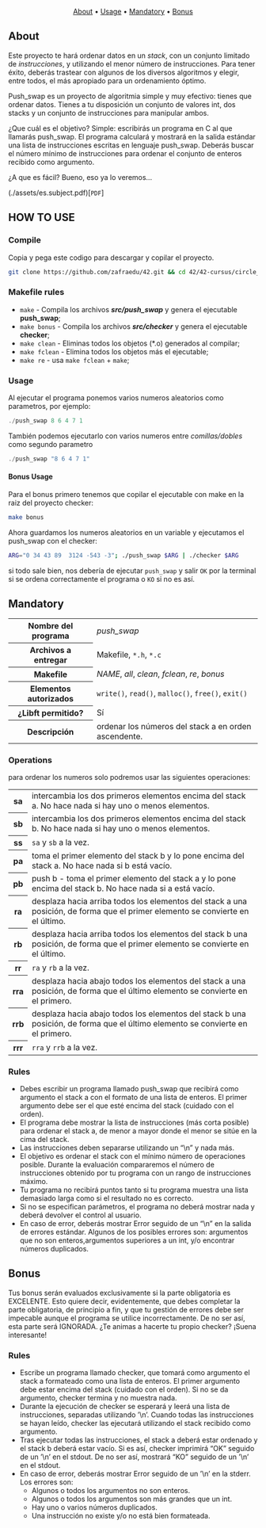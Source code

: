 <p align="center">
	<a href="#about">About</a> •
	<a href="#how-to-use">Usage</a> •
	<a href="#mandatory">Mandatory</a> •
	<a href="#bonus">Bonus</a>
</p>

## About
Este proyecto te hará ordenar datos en un *stack*, con un conjunto limitado de
*instrucciones*, y utilizando el menor número de instrucciones. Para tener éxito, deberás
trastear con algunos de los diversos algoritmos y elegir, entre todos, el más apropiado
para un ordenamiento óptimo.

Push_swap es un proyecto de algoritmia simple y muy efectivo: tienes que ordenar
datos. Tienes a tu disposición un conjunto de valores int, dos stacks y un conjunto de
instrucciones para manipular ambos.

¿Que cuál es el objetivo? Simple: escribirás un programa en C al que llamarás push_swap.
El programa calculará y mostrará en la salida estándar una lista de instrucciones escritas
en lenguaje push_swap. Deberás buscar el número mínimo de instrucciones para ordenar
el conjunto de enteros recibido como argumento.

¿A que es fácil? Bueno, eso ya lo veremos...

(./assets/es.subject.pdf)[`PDF`]

## HOW TO USE

### Compile
Copia y pega este codigo para descargar y copilar el proyecto.
```bash
git clone https://github.com/zafraedu/42.git && cd 42/42-cursus/circle_2/push_swap && make
```
### Makefile rules
- `make` - Compila los archivos ***src/push_swap*** y genera el ejecutable **push_swap**;
- `make bonus` - Compila los archivos ***src/checker*** y genera el ejecutable **checker**;
- `make clean` - Eliminas todos los objetos (*.o) generados al compilar;
- `make fclean` - Elimina todos los objetos más el ejecutable;
- `make re` - usa `make fclean` + `make`;

### Usage
Al ejecutar el programa ponemos varios numeros aleatorios como parametros, por ejemplo:
```c
./push_swap 8 6 4 7 1
```

También podemos ejecutarlo con varios numeros entre *comillas/dobles* como segundo parametro
```c
./push_swap "8 6 4 7 1"
```
#### Bonus Usage
Para el bonus primero tenemos que copilar el ejecutable con make en la raiz del proyecto checker:
```bash
make bonus
```
Ahora guardamos los numeros aleatorios en un variable y ejecutamos el push_swap con el checker:
```bash
ARG="0 34 43 89  3124 -543 -3"; ./push_swap $ARG | ./checker $ARG
```
si todo sale bien, nos debería de ejecutar `push_swap` y salir `OK` por la terminal si se ordena correctamente el programa o `KO` si no es así.

## Mandatory
<table>
  <tr>
    <th>Nombre del programa</th>
    <td><i>push_swap</i></td>
  </tr>
  <tr>
    <th>Archivos a entregar</th>
    <td>Makefile, <code>*.h</code>, <code>*.c</code></td>
  </tr>
  <tr>
    <th>Makefile</th>
    <td><i>NAME</i>, <i>all</i>, <i>clean</i>, <i>fclean</i>, <i>re</i>, <i>bonus</i></td>
  </tr>
  <tr>
    <th>Elementos autorizados</th>
    <td><code>write()</code>, <code>read()</code>, <code>malloc()</code>, <code>free()</code>, <code>exit()</code></td>
  </tr>
  <tr>
    <th>¿Libft permitido?</th>
    <td>Sí</td>
  </tr>
  <tr>
    <th>Descripción</th>
    <td>ordenar los números del stack a en orden ascendente.</td>
  </tr>
</table>

### Operations
para ordenar los numeros solo podremos usar las siguientes operaciones:
<table>
	<tr>
		<th>sa</th>
		<td>intercambia los dos primeros elementos encima del stack a. No hace nada si hay uno o menos elementos.</td>
	</tr>
	<tr>
		<th>sb</th>
		<td>intercambia los dos primeros elementos encima del stack b. No hace nada si hay uno o menos elementos.</td>
	</tr>
	<tr>
		<th>ss</th>
		<td><code>sa</code> y <code>sb</code> a la vez.</td>
	</tr>
	<tr>
		<th>pa</th>
		<td>toma el primer elemento del stack b y lo pone encima del stack a. No hace nada si b está vacío.</td>
	</tr>
	<tr>
		<th>pb</th>
		<td> push b - toma el primer elemento del stack a y lo pone encima del stack b. No hace nada si a está vacío.</td>
	</tr>
	<tr>
		<th>ra</th>
		<td> desplaza hacia arriba todos los elementos del stack a una posición, de forma que el primer elemento se convierte en el último.</td>
	</tr>
	<tr>
		<th>rb</th>
		<td> desplaza hacia arriba todos los elementos del stack b una posición, de forma que el primer elemento se convierte en el último.</td>
	</tr>
	<tr>
		<th>rr</th>
		<td><code>ra</code> y <code>rb</code> a la vez.</td>
	</tr>
	<tr>
		<th>rra</th>
		<td>desplaza hacia abajo todos los elementos del stack a una posición, de forma que el último elemento se convierte en el primero.</td>
	</tr>
	<tr>
		<th>rrb</th>
		<td> desplaza hacia abajo todos los elementos del stack b una posición, de forma que el último elemento se convierte en el primero.</td>
	</tr>
	<tr>
		<th>rrr</th>
		<td><code>rra</code> y <code>rrb</code> a la vez.</td>
	</tr>
</table>

### Rules
- Debes escribir un programa llamado push_swap que recibirá como argumento el stack a con el formato de una lista de enteros. El primer argumento debe ser el que esté encima del stack (cuidado con el orden).
- El programa debe mostrar la lista de instrucciones (más corta posible) para ordenar el stack a, de menor a mayor donde el menor se sitúe en la cima del stack.
- Las instrucciones deben separarse utilizando un “\n” y nada más.
- El objetivo es ordenar el stack con el mínimo número de operaciones posible. Durante la evaluación compararemos el número de instrucciones obtenido por tu programa con un rango de instrucciones máximo.
- Tu programa no recibirá puntos tanto si tu programa muestra una lista demasiado larga como si el resultado no es correcto.
- Si no se especifican parámetros, el programa no deberá mostrar nada y deberá devolver el control al usuario.
- En caso de error, deberás mostrar Error seguido de un “\n” en la salida de errores estándar. Algunos de los posibles errores son: argumentos que no son enteros,argumentos superiores a un int, y/o encontrar números duplicados.

## Bonus
Tus bonus serán evaluados exclusivamente si la parte obligatoria es EXCELENTE.
Esto quiere decir, evidentemente, que debes completar la parte obligatoria, de principio
a fin, y que tu gestión de errores debe ser impecable aunque el programa se utilice
incorrectamente. De no ser así, esta parte será IGNORADA.
¿Te animas a hacerte tu propio checker? ¡Suena interesante!

### Rules
- Escribe un programa llamado checker, que tomará como argumento el stack a formateado como una lista de enteros. El primer argumento debe estar encima del stack (cuidado con el orden). Si no se da argumento, checker termina y no muestra nada.
- Durante la ejecución de checker se esperará y leerá una lista de instrucciones, separadas utilizando ’\n’. Cuando todas las instrucciones se hayan leído, checker las ejecutará utilizando el stack recibido como argumento.
- Tras ejecutar todas las instrucciones, el stack a deberá estar ordenado y el stack b deberá estar vacío. Si es así, checker imprimirá “OK” seguido de un ’\n’ en el stdout. De no ser así, mostrará “KO” seguido de un ’\n’ en el stdout.
- En caso de error, deberás mostrar Error seguido de un ’\n’ en la stderr. Los errores son:
  - Algunos o todos los argumentos no son enteros.
  - Algunos o todos los argumentos son más grandes que un int.
  - Hay uno o varios números duplicados.
  - Una instrucción no existe y/o no está bien formateada.